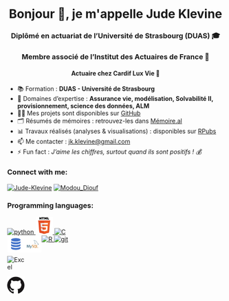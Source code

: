 <h1 align="center">Bonjour 👋, je m'appelle Jude Klevine</h1>
<h3 align="center">Diplômé en actuariat de l’Université de Strasbourg (DUAS) 🎓</h3>
<h3 align="center">Membre associé de l’Institut des Actuaires de France 📘</h3>
<h4 align="center">Actuaire chez Cardif Lux Vie 🧮</h4>

<ul>
  <li>📚 Formation : <strong>DUAS - Université de Strasbourg</strong></li>
  <li>🌱 Domaines d’expertise : <strong>Assurance vie, modélisation, Solvabilité II, provisionnement, science des données, ALM</strong></li>
  <li>👨‍💻 Mes projets sont disponibles sur <a href="https://github.com/JudeKlevine?tab=repositories" target="_blank">GitHub</a></li>
  <li>🗂️ Résumés de mémoires : retrouvez-les dans <a href="https://github.com/JudeKLevine/M-moires" target="_blank">Mémoire.al</a></li>
  <li>📊 Travaux réalisés (analyses & visualisations) : disponibles sur <a href="https://rpubs.com/JKLEVINE" target="_blank">RPubs</a></li>
  <li>📫 Me contacter : <a href="mailto:jk.klevine@gmail.com">jk.klevine@gmail.com</a></li>
  <li>⚡ Fun fact : <em>J’aime les chiffres, surtout quand ils sont positifs ! 💰</em></li>
</ul>





<h3 align="left">Connect with me:</h3>
<p align="left">
<a href="https://www.linkedin.com/in/jude-klevine-42158121b" target="blank"><img align="center" src="https://upload.wikimedia.org/wikipedia/commons/thumb/e/e6/729101_linkedin_icon.png/640px-729101_linkedin_icon.png" alt="Jude-Klevine" height="30" width="40" /></a>
<a href="https://api.whatsapp.com/send?phone=+33 6 41 93 28 10&text=Contactez moi" target="blank"><img align="center" src="https://upload.wikimedia.org/wikipedia/commons/6/6b/WhatsApp.svg" alt="Modou_Diouf" height="30" width="40" /></a>
</p>

<h3 align="left">Programming languages:</h3>
<p align="left">

<a href="https://www.python.org/" target="_blank"> <img src="https://upload.wikimedia.org/wikipedia/commons/thumb/c/c3/Python-logo-notext.svg/165px-Python-logo-notext.svg.png" alt="python" width="40" height="40"/> </a>
<a href="https://www.w3.org/html/" target="_blank"> <img src="https://raw.githubusercontent.com/devicons/devicon/master/icons/html5/html5-original-wordmark.svg" alt="html5" width="40" height="40"/> </a> 
<a href="https://isocpp.org/" target="_blank"> <img src="https://upload.wikimedia.org/wikipedia/commons/thumb/1/18/ISO_C%2B%2B_Logo.svg/306px-ISO_C%2B%2B_Logo.svg.png" alt="C" width="40" height="40"/> 
</a>
<br>
<a href="https://www.r-project.org/" target="_blank"> <img src="https://upload.wikimedia.org/wikipedia/commons/thumb/1/1b/R_logo.svg/724px-R_logo.svg.png" alt="R" width="40" height="40"/> </a>
<a href="https://git-scm.com/" target="_blank"> <img src="https://www.vectorlogo.zone/logos/git-scm/git-scm-icon.svg" alt="git" width="40" height="40"/> </a>
<img align="left" alt="SQL" width="40" height="40" src="https://raw.githubusercontent.com/github/explore/80688e429a7d4ef2fca1e82350fe8e3517d3494d/topics/sql/sql.png" />
<img align="left" alt="MySQL" width="40" height="40" src="https://raw.githubusercontent.com/github/explore/80688e429a7d4ef2fca1e82350fe8e3517d3494d/topics/mysql/mysql.png" />

<br/>

<img align="left" alt="Excel" width="40" height="40" src="https://upload.wikimedia.org/wikipedia/commons/thumb/3/34/Microsoft_Office_Excel_%282019–present%29.svg/640px-Microsoft_Office_Excel_%282019–present%29.svg.png" />

<br/> <br/>
  <img align="left" alt="GitHub" width="40" height="40"    src="https://raw.githubusercontent.com/github/explore/78df643247d429f6cc873026c0622819ad797942/topics/github/github.png" />
</p>
